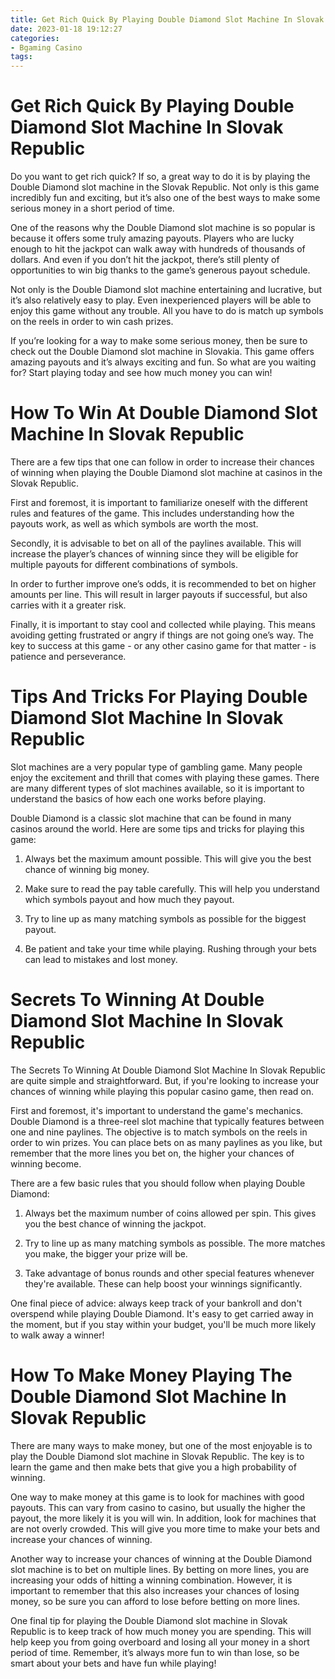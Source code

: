 ```yaml
---
title: Get Rich Quick By Playing Double Diamond Slot Machine In Slovak Republic 
date: 2023-01-18 19:12:27
categories:
- Bgaming Casino
tags:
---
```



#  Get Rich Quick By Playing Double Diamond Slot Machine In Slovak Republic 

Do you want to get rich quick? If so, a great way to do it is by playing the Double Diamond slot machine in the Slovak Republic. Not only is this game incredibly fun and exciting, but it’s also one of the best ways to make some serious money in a short period of time.

One of the reasons why the Double Diamond slot machine is so popular is because it offers some truly amazing payouts. Players who are lucky enough to hit the jackpot can walk away with hundreds of thousands of dollars. And even if you don’t hit the jackpot, there’s still plenty of opportunities to win big thanks to the game’s generous payout schedule.

Not only is the Double Diamond slot machine entertaining and lucrative, but it’s also relatively easy to play. Even inexperienced players will be able to enjoy this game without any trouble. All you have to do is match up symbols on the reels in order to win cash prizes.

If you’re looking for a way to make some serious money, then be sure to check out the Double Diamond slot machine in Slovakia. This game offers amazing payouts and it’s always exciting and fun. So what are you waiting for? Start playing today and see how much money you can win!

#  How To Win At Double Diamond Slot Machine In Slovak Republic 

There are a few tips that one can follow in order to increase their chances of winning when playing the Double Diamond slot machine at casinos in the Slovak Republic.

First and foremost, it is important to familiarize oneself with the different rules and features of the game. This includes understanding how the payouts work, as well as which symbols are worth the most.

Secondly, it is advisable to bet on all of the paylines available. This will increase the player’s chances of winning since they will be eligible for multiple payouts for different combinations of symbols.

In order to further improve one’s odds, it is recommended to bet on higher amounts per line. This will result in larger payouts if successful, but also carries with it a greater risk.

Finally, it is important to stay cool and collected while playing. This means avoiding getting frustrated or angry if things are not going one’s way. The key to success at this game - or any other casino game for that matter - is patience and perseverance.

#  Tips And Tricks For Playing Double Diamond Slot Machine In Slovak Republic 

Slot machines are a very popular type of gambling game. Many people enjoy the excitement and thrill that comes with playing these games. There are many different types of slot machines available, so it is important to understand the basics of how each one works before playing.

Double Diamond is a classic slot machine that can be found in many casinos around the world. Here are some tips and tricks for playing this game:

1. Always bet the maximum amount possible. This will give you the best chance of winning big money.

2. Make sure to read the pay table carefully. This will help you understand which symbols payout and how much they payout.

3. Try to line up as many matching symbols as possible for the biggest payout.

4. Be patient and take your time while playing. Rushing through your bets can lead to mistakes and lost money.

#  Secrets To Winning At Double Diamond Slot Machine In Slovak Republic 

The Secrets To Winning At Double Diamond Slot Machine In Slovak Republic are quite simple and straightforward. But, if you're looking to increase your chances of winning while playing this popular casino game, then read on.

First and foremost, it's important to understand the game's mechanics. Double Diamond is a three-reel slot machine that typically features between one and nine paylines. The objective is to match symbols on the reels in order to win prizes. You can place bets on as many paylines as you like, but remember that the more lines you bet on, the higher your chances of winning become.

There are a few basic rules that you should follow when playing Double Diamond:

1) Always bet the maximum number of coins allowed per spin. This gives you the best chance of winning the jackpot.

2) Try to line up as many matching symbols as possible. The more matches you make, the bigger your prize will be.

3) Take advantage of bonus rounds and other special features whenever they're available. These can help boost your winnings significantly.

One final piece of advice: always keep track of your bankroll and don't overspend while playing Double Diamond. It's easy to get carried away in the moment, but if you stay within your budget, you'll be much more likely to walk away a winner!

#  How To Make Money Playing The Double Diamond Slot Machine In Slovak Republic

There are many ways to make money, but one of the most enjoyable is to play the Double Diamond slot machine in Slovak Republic. The key is to learn the game and then make bets that give you a high probability of winning.

One way to make money at this game is to look for machines with good payouts. This can vary from casino to casino, but usually the higher the payout, the more likely it is you will win. In addition, look for machines that are not overly crowded. This will give you more time to make your bets and increase your chances of winning.

Another way to increase your chances of winning at the Double Diamond slot machine is to bet on multiple lines. By betting on more lines, you are increasing your odds of hitting a winning combination. However, it is important to remember that this also increases your chances of losing money, so be sure you can afford to lose before betting on more lines.

One final tip for playing the Double Diamond slot machine in Slovak Republic is to keep track of how much money you are spending. This will help keep you from going overboard and losing all your money in a short period of time. Remember, it’s always more fun to win than lose, so be smart about your bets and have fun while playing!